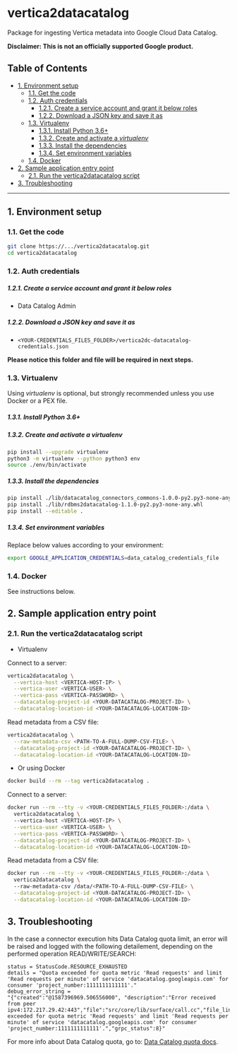 # vertica2datacatalog

Package for ingesting Vertica metadata into Google Cloud Data Catalog.

**Disclaimer: This is not an officially supported Google product.**

<!--
  ⚠️ DO NOT UPDATE THE TABLE OF CONTENTS MANUALLY ️️⚠️
  run `npx markdown-toc -i README.md`.

  Please stick to 80-character line wraps as much as you can.
-->

## Table of Contents

<!-- toc -->

- [1. Environment setup](#1-environment-setup)
  * [1.1. Get the code](#11-get-the-code)
  * [1.2. Auth credentials](#12-auth-credentials)
      - [1.2.1. Create a service account and grant it below roles](#121-create-a-service-account-and-grant-it-below-roles)
      - [1.2.2. Download a JSON key and save it as](#122-download-a-json-key-and-save-it-as)
  * [1.3. Virtualenv](#13-virtualenv)
      - [1.3.1. Install Python 3.6+](#131-install-python-36)
      - [1.3.2. Create and activate a *virtualenv*](#132-create-and-activate-a-virtualenv)
      - [1.3.3. Install the dependencies](#133-install-the-dependencies)
      - [1.3.4. Set environment variables](#134-set-environment-variables)
  * [1.4. Docker](#14-docker)
- [2. Sample application entry point](#2-sample-application-entry-point)
  * [2.1. Run the vertica2datacatalog script](#21-run-the-vertica2datacatalog-script)
- [3. Troubleshooting](#3-troubleshooting)

<!-- tocstop -->

-----

## 1. Environment setup

### 1.1. Get the code

````bash
git clone https://.../vertica2datacatalog.git
cd vertica2datacatalog
````

### 1.2. Auth credentials

##### 1.2.1. Create a service account and grant it below roles

- Data Catalog Admin

##### 1.2.2. Download a JSON key and save it as
- `<YOUR-CREDENTIALS_FILES_FOLDER>/vertica2dc-datacatalog-credentials.json`

**Please notice this folder and file will be required in next steps.**

### 1.3. Virtualenv

Using *virtualenv* is optional, but strongly recommended unless you use Docker
or a PEX file.

##### 1.3.1. Install Python 3.6+

##### 1.3.2. Create and activate a *virtualenv*

```bash
pip install --upgrade virtualenv
python3 -m virtualenv --python python3 env
source ./env/bin/activate
```

##### 1.3.3. Install the dependencies

```bash
pip install ./lib/datacatalog_connectors_commons-1.0.0-py2.py3-none-any.whl
pip install ./lib/rdbms2datacatalog-1.1.0-py2.py3-none-any.whl
pip install --editable .
```

##### 1.3.4. Set environment variables

Replace below values according to your environment:

```bash
export GOOGLE_APPLICATION_CREDENTIALS=data_catalog_credentials_file
```

### 1.4. Docker

See instructions below.

## 2. Sample application entry point

### 2.1. Run the vertica2datacatalog script

- Virtualenv

Connect to a server:

```bash
vertica2datacatalog \
  --vertica-host <VERTICA-HOST-IP> \
  --vertica-user <VERTICA-USER> \
  --vertica-pass <VERTICA-PASSWORD> \
  --datacatalog-project-id <YOUR-DATACATALOG-PROJECT-ID> \
  --datacatalog-location-id <YOUR-DATACATALOG-LOCATION-ID>
```

Read metadata from a CSV file:

```bash
vertica2datacatalog \
  --raw-metadata-csv <PATH-TO-A-FULL-DUMP-CSV-FILE> \
  --datacatalog-project-id <YOUR-DATACATALOG-PROJECT-ID> \
  --datacatalog-location-id <YOUR-DATACATALOG-LOCATION-ID>
```

- Or using Docker

```bash
docker build --rm --tag vertica2datacatalog .
```

Connect to a server:

```bash
docker run --rm --tty -v <YOUR-CREDENTIALS_FILES_FOLDER>:/data \
  vertica2datacatalog \ 
  --vertica-host <VERTICA-HOST-IP> \
  --vertica-user <VERTICA-USER> \
  --vertica-pass <VERTICA-PASSWORD> \
  --datacatalog-project-id <YOUR-DATACATALOG-PROJECT-ID> \
  --datacatalog-location-id <YOUR-DATACATALOG-LOCATION-ID>
```

Read metadata from a CSV file:

```bash
docker run --rm --tty -v <YOUR-CREDENTIALS_FILES_FOLDER>:/data \
  vertica2datacatalog \ 
  --raw-metadata-csv /data/<PATH-TO-A-FULL-DUMP-CSV-FILE> \
  --datacatalog-project-id <YOUR-DATACATALOG-PROJECT-ID> \
  --datacatalog-location-id <YOUR-DATACATALOG-LOCATION-ID>
```

## 3. Troubleshooting

In the case a connector execution hits Data Catalog quota limit, an error will be raised and logged with the following detailement, depending on the performed operation READ/WRITE/SEARCH: 
```
status = StatusCode.RESOURCE_EXHAUSTED
details = "Quota exceeded for quota metric 'Read requests' and limit 'Read requests per minute' of service 'datacatalog.googleapis.com' for consumer 'project_number:1111111111111'."
debug_error_string = 
"{"created":"@1587396969.506556000", "description":"Error received from peer ipv4:172.217.29.42:443","file":"src/core/lib/surface/call.cc","file_line":1056,"grpc_message":"Quota exceeded for quota metric 'Read requests' and limit 'Read requests per minute' of service 'datacatalog.googleapis.com' for consumer 'project_number:1111111111111'.","grpc_status":8}"
```
For more info about Data Catalog quota, go to: [Data Catalog quota docs](https://cloud.google.com/data-catalog/docs/resources/quotas).